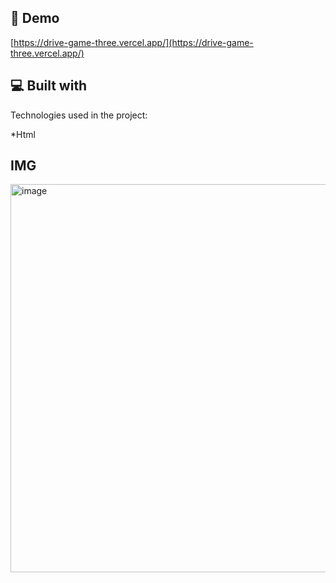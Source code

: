 <h2>🚀 Demo</h2>

[https://drive-game-three.vercel.app/](https://drive-game-three.vercel.app/)


<h2>💻 Built with</h2>

Technologies used in the project:

*Html

<h2>IMG</h2>

<img width="1360" height="621" alt="image" src="https://github.com/user-attachments/assets/7af4af2f-8c84-4ed2-97cf-e8e013116ec3" />

